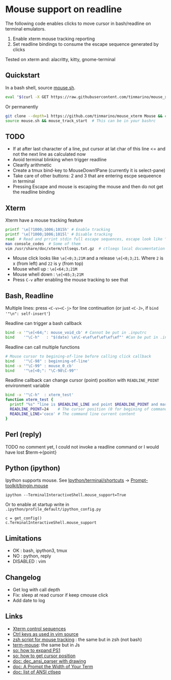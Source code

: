 # Mouse support on readline

The following code enables clicks to move cursor in bash/readline on terminal emulators.

1. Enable xterm mouse tracking reporting   
2. Set readline bindings to consume the escape sequence generated by clicks    

Tested on xterm and: alacritty, kitty, gnome-terminal

## Quickstart

In a bash shell, source [mouse.sh](./mouse.sh).

```bash
eval "$(curl -X GET https://raw.githubusercontent.com/tinmarino/mouse_xterm/master/mouse.sh)" && mouse_track_start
```

Or permanently
  
```bash
git clone --depth=1 https://github.com/tinmarino/mouse_xterm Mouse && cd Mouse
source mouse.sh && mouse_track_start  # This can be in your bashrc
```

## TODO

* If at after last character of a line, put cursor at lat char of this line <= and not the next line as calculated now
* Avoid terminal blinking when trigger readline
* Clearify arithmetic
* Create a tmux bind-key to MouseDown1Pane (currently it is select-pane)
* Take care of other buttons: 2 and 3 that are entering escpe sequeence in terminal
* Pressing Escape and mouse is escaping the mouse and then do not get the readline binding

## Xterm

Xterm have a mouse tracking feature

```bash
printf '\e[?1000;1006;1015h' # Enable tracking
printf '\e[?1000;1006;1015l' # Disable tracking
read  # Read and prrint stdin full escape sequences, escape look like ^[, click like ^[[<0;36;26M
man console_codes  # Some of them
vim /usr/share/doc/xterm/ctlseqs.txt.gz  # ctlseqs local documentation
```

* Mouse click looks like `\e[<0;3;21M` and a release `\e[<0;3;21`. Where `2` is x (from left) and `22` is y (from top)  
* Mouse whell up : `\e[<64;3;21M`
* Mouse whell down : `\e[<65;3;21M`
* Press `C-v` after enabling the mouse tracking to see that

## Bash, Readline

Multiple lines: press `<C-v><C-j>` for line continuation (or just `<C-J>`, if `bind '"\n": self-insert'`)

Readline can trigger a bash callback

```bash
bind -x '"\e[<64;": mouse_void_cb' # Cannot be put in .inputrc
bind    '"\C-h"   : "$(date) \e\C-e\ef\ef\ef\ef\ef"' #Can be put in .inputrc
```

Readline can call multiple functions

```bash
# Mouse cursor to begining-of-line before calling click callback
bind    '"\C-98" : beginning-of-line'
bind -x '"\C-99" : mouse_0_cb'
bind    '"\e[<0;": "\C-98\C-99"'
```

Readline callback can change cursor (point) position with `READLINE_POINT` environment variable

```bash
bind -x '"\C-h"  : xterm_test'
function xterm_test {
  printf "%s" "line is $READLINE_LINE and point $READLINE_POINT and mark $READLINE_LINE"
  READLINE_POINT=24    # The cursor position (0 for begining of command)
  READLINE_LINE='coco' # The command line current content
}
```


## Perl (reply)

TODO no comment yet, I could not invoke a readline command or I would have lost $term->{point}

## Python (ipython)

Ipython supports mouse. See [Ipython/terminal/shortcuts](https://github.com/ipython/ipython/blob/master/IPython/terminal/shortcuts.py) -> [Prompt-toolkit/bingin.mouse](https://github.com/prompt-toolkit/python-prompt-toolkit/blob/master/prompt_toolkit/key_binding/bindings/mouse.py)

	ipython --TerminalInteractiveShell.mouse_support=True

Or to enable at startup write in `.ipython/profile_default/ipython_config.py`

	c = get_config()
	c.TerminalInteractiveShell.mouse_support

## Limitations

* OK : bash, ipython3, tmux
* NO : python, reply
* DISABLED : vim

## Changelog

* Get log with call depth
* Fix: sleep at read cursor if keep cmouse click
* Add date to log

## Links

* [Xterm control sequences](https://invisible-island.net/xterm/ctlseqs/ctlseqs.html)
* [Ctrl keys as used in vim source](https://github.com/vim/vim/blob/master/src/libvterm/doc/seqs.txt)
* [zsh script for mouse tracking](https://github.com/stephane-chazelas/misc-scripts/blob/master/mouse.zsh) : the same but in zsh (not bash)
* [term-mouse](https://github.com/CoderPuppy/term-mouse): the same but in Js
* [so: how to expand PS1](https://stackoverflow.com/questions/3451993/how-to-expand-ps1)
* [so: how to get cursor position](https://unix.stackexchange.com/questions/88296/get-vertical-cursor-position)
* [doc: dec_ansi_parser with drawing](https://vt100.net/emu/dec_ansi_parser)
* [doc: A Prompt the Width of Your Term](https://tldp.org/HOWTO/Bash-Prompt-HOWTO/x869.html)
* [doc: list of ANSI ctlseq](https://www.aivosto.com/articles/control-characters.html)
